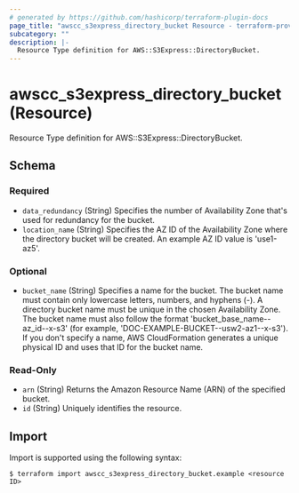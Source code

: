 ```yaml
---
# generated by https://github.com/hashicorp/terraform-plugin-docs
page_title: "awscc_s3express_directory_bucket Resource - terraform-provider-awscc"
subcategory: ""
description: |-
  Resource Type definition for AWS::S3Express::DirectoryBucket.
---
```


# awscc_s3express_directory_bucket (Resource)

Resource Type definition for AWS::S3Express::DirectoryBucket.



<!-- schema generated by tfplugindocs -->
## Schema

### Required

- `data_redundancy` (String) Specifies the number of Availability Zone that's used for redundancy for the bucket.
- `location_name` (String) Specifies the AZ ID of the Availability Zone where the directory bucket will be created. An example AZ ID value is 'use1-az5'.

### Optional

- `bucket_name` (String) Specifies a name for the bucket. The bucket name must contain only lowercase letters, numbers, and hyphens (-). A directory bucket name must be unique in the chosen Availability Zone. The bucket name must also follow the format 'bucket_base_name--az_id--x-s3' (for example, 'DOC-EXAMPLE-BUCKET--usw2-az1--x-s3'). If you don't specify a name, AWS CloudFormation generates a unique physical ID and uses that ID for the bucket name.

### Read-Only

- `arn` (String) Returns the Amazon Resource Name (ARN) of the specified bucket.
- `id` (String) Uniquely identifies the resource.

## Import

Import is supported using the following syntax:

```shell
$ terraform import awscc_s3express_directory_bucket.example <resource ID>
```
